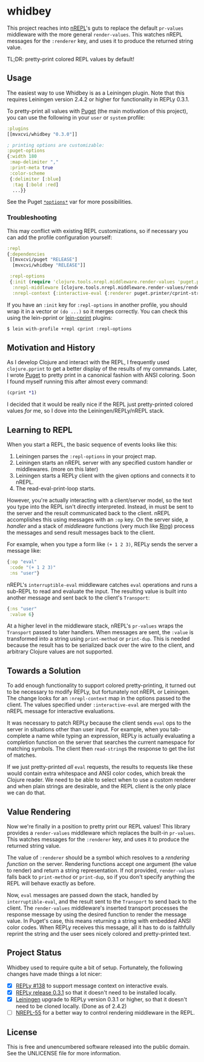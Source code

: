 whidbey
=======

This project reaches into [nREPL](https://github.com/clojure/tools.nrepl)'s
guts to replace the default `pr-values` middleware with the more general
`render-values`. This watches nREPL messages for the `:renderer` key, and uses
it to produce the returned string value.

TL;DR: pretty-print colored REPL values by default!

## Usage

The easiest way to use Whidbey is as a Leiningen plugin. Note that this requires
Leiningen version 2.4.2 or higher for functionality in REPLy 0.3.1.

To pretty-print all values with [Puget](https://github.com/greglook/puget) (the
main motivation of this project), you can use the following in your `user` or
`system` profile:

```clojure
:plugins
[[mvxcvi/whidbey "0.3.0"]]

; printing options are customizable:
:puget-options
{:width 180
 :map-delimiter ","
 :print-meta true
 :color-scheme
 {:delimiter [:blue]
  :tag [:bold :red]
  ...}}
```

See the Puget
[`*options*`](https://github.com/greglook/puget/blob/master/src/puget/printer.clj)
var for more possibilities.

### Troubleshooting

This may conflict with existing REPL customizations, so if necessary you can add
the profile configuration yourself:

```clojure
:repl
{:dependencies
 [[mvxcvi/puget "RELEASE"]
  [mvxcvi/whidbey "RELEASE"]]

 :repl-options
 {:init (require 'clojure.tools.nrepl.middleware.render-values 'puget.printer)
  :nrepl-middleware [clojure.tools.nrepl.middleware.render-values/render-values]
  :nrepl-context {:interactive-eval {:renderer puget.printer/cprint-str}}}}
```

If you have an `:init` key for `:repl-options` in another profile, you should
wrap it in a vector or `(do ...)` so it merges correctly. You can check this
using the lein-pprint or [lein-cprint](https://github.com/greglook/lein-cprint)
plugins:

```bash
$ lein with-profile +repl cprint :repl-options
```

## Motivation and History

As I develop Clojure and interact with the REPL, I frequently used
`clojure.pprint` to get a better display of the results of my commands. Later, I
wrote [Puget](https://github.com/greglook/puget) to pretty print in a canonical
fashion with ANSI coloring. Soon I found myself running this after almost every
command:

```clojure
(cprint *1)
```

I decided that it would be really nice if the REPL just pretty-printed colored
values _for_ me, so I dove into the Leiningen/REPLy/nREPL stack.

## Learning to REPL

When you start a REPL, the basic sequence of events looks like this:

 1. Leiningen parses the `:repl-options` in your project map.
 2. Leiningen starts an nREPL server with any specified custom handler or
    middlewares. (more on this later)
 3. Leiningen starts a REPLy client with the given options and connects it to
    nREPL.
 4. The read-eval-print-loop starts.

However, you're actually interacting with a client/server model, so the text you
type into the REPL isn't directly interpreted. Instead, in must be sent to the
server and the result communicated back to the client. nREPL accomplishes this
using messages with an `:op` key. On the server side, a _handler_ and a stack of
_middleware_ functions (very much like
[Ring](https://github.com/ring-clojure/ring)) process the messages and send
result messages back to the client.

For example, when you type a form like `(+ 1 2 3)`, REPLy sends the server a
message like:

```clojure
{:op "eval"
 :code "(+ 1 2 3)"
 :ns "user"}
```

nREPL's `interruptible-eval` middleware catches `eval` operations and runs a
sub-REPL to read and evaluate the input. The resulting value is built into
another message and sent back to the client's `Transport`:

```clojure
{:ns "user"
 :value 6}
```

At a higher level in the middleware stack, nREPL's `pr-values` wraps the
`Transport` passed to later handlers. When messages are sent, the `:value` is
transformed into a string using `print-method` or `print-dup`. This is needed
because the result has to be serialized back over the wire to the client, and
arbitrary Clojure values are not supported.

## Towards a Solution

To add enough functionality to support colored pretty-printing, it turned out to
be necessary to modify REPLy, but fortunately not nREPL or Leiningen. The change
looks for an `:nrepl-context` map in the options passed to the client. The
values specified under `:interactive-eval` are merged with the nREPL message for
interactive evaluations.

It was necessary to patch REPLy because the client sends `eval` ops to the
server in situations other than user input. For example, when you tab-complete a
name while typing an expression, REPLy is actually evaluating a completion
function on the server that searches the current namespace for matching symbols.
The client then `read-string`s the response to get the list of matches.

If we just pretty-printed _all_ `eval` requests, the results to requests like
these would contain extra whitespace and ANSI color codes, which break the
Clojure reader. We need to be able to select when to use a custom renderer and
when plain strings are desirable, and the REPL client is the only place we can
do that.

## Value Rendering

Now we're finally in a position to pretty print our REPL values! This library
provides a `render-values` middleware which replaces the built-in `pr-values`.
This watches messages for the `:renderer` key, and uses it to produce the
returned string value.

The value of `:renderer` should be a symbol which resolves to a _rendering
function_ on the server. Rendering functions accept one argument (the value to
render) and return a string representation. If not provided, `render-values`
falls back to `print-method` or `print-dup`, so if you don't specify anything
the REPL will behave exactly as before.

Now, `eval` messages are passed down the stack, handled by `interruptible-eval`,
and the result sent to the `Transport` to send back to the client. The
`render-values` middleware's inserted transport processes the response message
by using the desired function to render the message value. In Puget's case, this
means returning a string with embedded ANSI color codes. When REPLy receives
this message, all it has to do is faithfully reprint the string and the user
sees nicely colored and pretty-printed text.

## Project Status

Whidbey used to require quite a bit of setup. Fortunately, the following changes
have made things a lot nicer:
- [X] [REPLy #138](https://github.com/trptcolin/reply/pull/138) to support
  message context on interactive evals.
- [X] [REPLy release 0.3.1](https://github.com/trptcolin/reply) so that it
  doesn't need to be installed locally.
- [X] [Leiningen](https://github.com/technomancy/leiningen) upgrade to REPLy
  version 0.3.1 or higher, so that it doesn't need to be cloned locally. (Done
  as of 2.4.2)
- [ ] [NREPL-55](http://dev.clojure.org/jira/browse/NREPL-55) for a better way
  to control rendering middleware in the REPL.

## License

This is free and unencumbered software released into the public domain.
See the UNLICENSE file for more information.
